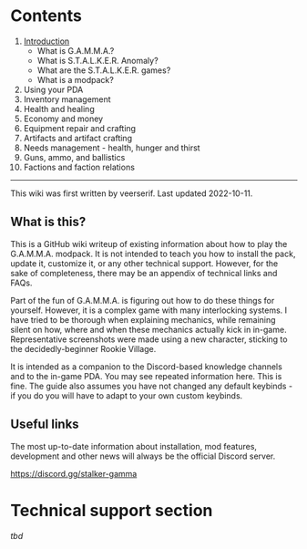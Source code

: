 # Contents

1. [Introduction](Introduction)
    * What is G.A.M.M.A.?
    * What is S.T.A.L.K.E.R. Anomaly?
    * What are the S.T.A.L.K.E.R. games?
    * What is a modpack?
2. Using your PDA
3. Inventory management
4. Health and healing
5. Economy and money 
6. Equipment repair and crafting
7. Artifacts and artifact crafting 
8. Needs management - health, hunger and thirst
9. Guns, ammo, and ballistics
10. Factions and faction relations

***
This wiki was first written by veerserif. Last updated 2022-10-11.

## What is this?

This is a GitHub wiki writeup of existing information about how to play the G.A.M.M.A. modpack. It is not intended to teach you how to install the pack, update it, customize it, or any other technical support. However, for the sake of completeness, there may be an appendix of technical links and FAQs.

Part of the fun of G.A.M.M.A. is figuring out how to do these things for yourself. However, it is a complex game with many interlocking systems. I have tried to be thorough when explaining mechanics, while remaining silent on how, where and when these mechanics actually kick in in-game. Representative screenshots were made using a new character, sticking to the decidedly-beginner Rookie Village.

It is intended as a companion to the Discord-based knowledge channels and to the in-game PDA. You may see repeated information here. This is fine. The guide also assumes you have not changed any default keybinds - if you do you will have to adapt to your own custom keybinds.

## Useful links
The most up-to-date information about installation, mod features, development and other news will always be the official Discord server.

https://discord.gg/stalker-gamma

# Technical support section
_tbd_